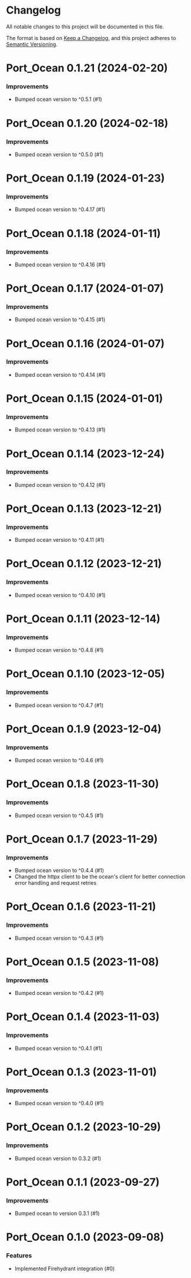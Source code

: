 # Changelog

All notable changes to this project will be documented in this file.

The format is based on [Keep a Changelog](https://keepachangelog.com/en/1.0.0/),
and this project adheres to [Semantic Versioning](https://semver.org/spec/v2.0.0.html).

<!-- towncrier release notes start -->

# Port_Ocean 0.1.21 (2024-02-20)

### Improvements

- Bumped ocean version to ^0.5.1 (#1)


# Port_Ocean 0.1.20 (2024-02-18)

### Improvements

- Bumped ocean version to ^0.5.0 (#1)


# Port_Ocean 0.1.19 (2024-01-23)

### Improvements

- Bumped ocean version to ^0.4.17 (#1)


# Port_Ocean 0.1.18 (2024-01-11)

### Improvements

- Bumped ocean version to ^0.4.16 (#1)


# Port_Ocean 0.1.17 (2024-01-07)

### Improvements

- Bumped ocean version to ^0.4.15 (#1)


# Port_Ocean 0.1.16 (2024-01-07)

### Improvements

- Bumped ocean version to ^0.4.14 (#1)


# Port_Ocean 0.1.15 (2024-01-01)

### Improvements

- Bumped ocean version to ^0.4.13 (#1)


# Port_Ocean 0.1.14 (2023-12-24)

### Improvements

- Bumped ocean version to ^0.4.12 (#1)


# Port_Ocean 0.1.13 (2023-12-21)

### Improvements

- Bumped ocean version to ^0.4.11 (#1)


# Port_Ocean 0.1.12 (2023-12-21)

### Improvements

- Bumped ocean version to ^0.4.10 (#1)


# Port_Ocean 0.1.11 (2023-12-14)

### Improvements

- Bumped ocean version to ^0.4.8 (#1)


# Port_Ocean 0.1.10 (2023-12-05)

### Improvements

- Bumped ocean version to ^0.4.7 (#1)


# Port_Ocean 0.1.9 (2023-12-04)

### Improvements

- Bumped ocean version to ^0.4.6 (#1)


# Port_Ocean 0.1.8 (2023-11-30)

### Improvements

- Bumped ocean version to ^0.4.5 (#1)


# Port_Ocean 0.1.7 (2023-11-29)

### Improvements

- Bumped ocean version to ^0.4.4 (#1)
- Changed the httpx client to be the ocean's client for better connection error handling and request retries


# Port_Ocean 0.1.6 (2023-11-21)

### Improvements

- Bumped ocean version to ^0.4.3 (#1)


# Port_Ocean 0.1.5 (2023-11-08)

### Improvements

- Bumped ocean version to ^0.4.2 (#1)


# Port_Ocean 0.1.4 (2023-11-03)

### Improvements

- Bumped ocean version to ^0.4.1 (#1)


# Port_Ocean 0.1.3 (2023-11-01)

### Improvements

- Bumped ocean version to ^0.4.0 (#1)


# Port_Ocean 0.1.2 (2023-10-29)

### Improvements

- Bumped ocean version to 0.3.2 (#1)


# Port_Ocean 0.1.1 (2023-09-27)

### Improvements

- Bumped ocean to version 0.3.1 (#1)


# Port_Ocean 0.1.0 (2023-09-08)

### Features

- Implemented Firehydrant integration (#0)
